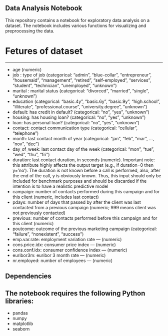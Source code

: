 ## Data Analysis Notebook
This repository contains a notebook for exploratory data analysis on a dataset. The notebook includes various functions for visualizing and preprocessing the data.

# Fetures of dataset
-----------------------------------------------------------------------------------------------------------------------------------
* age (numeric)
* job : type of job (categorical: “admin”, “blue-collar”, “entrepreneur”, “housemaid”, “management”, “retired”, “self-employed”, “services”, “student”, “technician”, “unemployed”, “unknown”)
* marital : marital status (categorical: “divorced”, “married”, “single”, “unknown”)
* education (categorical: “basic.4y”, “basic.6y”, “basic.9y”, “high.school”, “illiterate”, “professional.course”, “university.degree”, “unknown”)
* default: has credit in default? (categorical: “no”, “yes”, “unknown”)
* housing: has housing loan? (categorical: “no”, “yes”, “unknown”)
* loan: has personal loan? (categorical: “no”, “yes”, “unknown”)
* contact: contact communication type (categorical: “cellular”, “telephone”)
* month: last contact month of year (categorical: “jan”, “feb”, “mar”, …, “nov”, “dec”)
* day_of_week: last contact day of the week (categorical: “mon”, “tue”, “wed”, “thu”, “fri”)
* duration: last contact duration, in seconds (numeric). Important note: this attribute highly affects the output target (e.g., if duration=0 then y=’no’). The duration is not known before a call is performed, also, after the end of the call, y is obviously known. Thus, this input should only be included for benchmark purposes and should be discarded if the intention is to have a realistic predictive model
* campaign: number of contacts performed during this campaign and for this client (numeric, includes last contact)
* pdays: number of days that passed by after the client was last contacted from a previous campaign (numeric; 999 means client was not previously contacted)
* previous: number of contacts performed before this campaign and for this client (numeric)
* poutcome: outcome of the previous marketing campaign (categorical: “failure”, “nonexistent”, “success”)
* emp.var.rate: employment variation rate — (numeric)
* cons.price.idx: consumer price index — (numeric)
* cons.conf.idx: consumer confidence index — (numeric)
* euribor3m: euribor 3 month rate — (numeric)
* nr.employed: number of employees — (numeric)

## Dependencies
The notebook requires the following Python libraries:
-------------------------------------------------------------------------------------------------------------------
* pandas  
* numpy
* matplotlib
* seaborn
